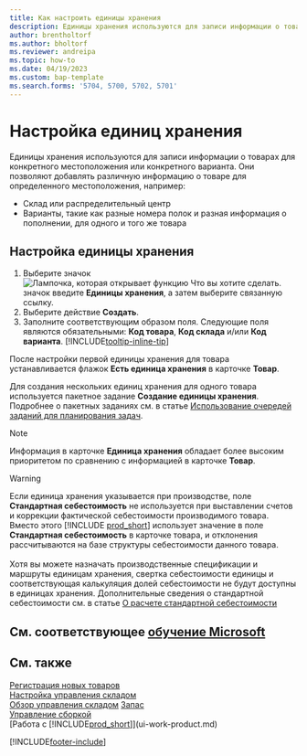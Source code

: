 ```yaml
---
title: Как настроить единицы хранения
description: Единицы хранения используются для записи информации о товарах для конкретного местоположения или конкретного варианта.
author: brentholtorf
ms.author: bholtorf
ms.reviewer: andreipa
ms.topic: how-to
ms.date: 04/19/2023
ms.custom: bap-template
ms.search.forms: '5704, 5700, 5702, 5701'
---
```


# <a name="set-up-stockkeeping-units"></a><a name="set-up-stockkeeping-units"></a><a name="set-up-stockkeeping-units"></a>Настройка единиц хранения

Единицы хранения используются для записи информации о товарах для конкретного местоположения или конкретного варианта. Они позволяют добавлять различную информацию о товаре для определенного местоположения, например:

* Склад или распределительный центр
* Варианты, такие как разные номера полок и разная информация о пополнении, для одного и того же товара  

## <a name="to-set-up-a-stockkeeping-unit"></a><a name="to-set-up-a-stockkeeping-unit"></a><a name="to-set-up-a-stockkeeping-unit"></a>Настройка единицы хранения

1. Выберите значок ![Лампочка, которая открывает функцию Что вы хотите сделать.](media/ui-search/search_small.png "Что вы хотите сделать") значок введите **Единицы хранения**, а затем выберите связанную ссылку.  
2. Выберите действие **Создать**.  
3. Заполните соответствующим образом поля. Следующие поля являются обязательными: **Код товара**, **Код склада** и/или **Код варианта**. [!INCLUDE[tooltip-inline-tip](includes/tooltip-inline-tip_md.md)]  

После настройки первой единицы хранения для товара устанавливается флажок **Есть единица хранения** в карточке **Товар**.  

Для создания нескольких единиц хранения для одного товара используется пакетное задание **Создание единицы хранения**. Подробнее о пакетных заданиях см. в статье [Использование очередей заданий для планирования задач](admin-job-queues-schedule-tasks.md).  

> [!NOTE]  
> Информация в карточке **Единица хранения** обладает более высоким приоритетом по сравнению с информацией в карточке **Товар**.

> [!Warning]
> Если единица хранения указывается при производстве, поле **Стандартная себестоимость** не используется при выставлении счетов и коррекции фактической себестоимости производимого товара. Вместо этого [!INCLUDE [prod_short](includes/prod_short.md)] использует значение в поле **Стандартная себестоимость** в карточке товара, и отклонения рассчитываются на базе структуры себестоимости данного товара.<br><br>
> Хотя вы можете назначать производственные спецификации и маршруты единицам хранения, свертка себестоимости единицы и соответствующая калькуляция долей себестоимости не будут доступны в единицах хранения. Дополнительные сведения о стандартной себестоимости см. в статье [О расчете стандартной себестоимости](finance-about-calculating-standard-cost.md)

## <a name="see-related-microsoft-training"></a><a name="see-related-microsoft-training"></a><a name="see-related-microsoft-training"></a>См. соответствующее [обучение Microsoft](/training/modules/control-inventory-multiple-locations/)

## <a name="see-also"></a><a name="see-also"></a><a name="see-also"></a>См. также

[Регистрация новых товаров](inventory-how-register-new-items.md)  
[Настройка управления складом](warehouse-setup-warehouse.md)  
[Обзор управления складом](design-details-warehouse-management.md)
[Запас](inventory-manage-inventory.md)  
[Управление сборкой](assembly-assemble-items.md)    
[Работа с [!INCLUDE[prod_short](includes/prod_short.md)]](ui-work-product.md)  

[!INCLUDE[footer-include](includes/footer-banner.md)]

